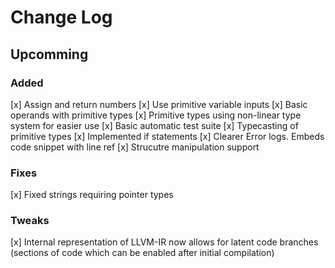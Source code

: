 # Change Log

## Upcomming

### Added
[x] Assign and return numbers
[x] Use primitive variable inputs
[x] Basic operands with primitive types
[x] Primitive types using non-linear type system for easier use
[x] Basic automatic test suite
[x] Typecasting of primitive types
[x] Implemented if statements
[x] Clearer Error logs. Embeds code snippet with line ref
[x] Strucutre manipulation support

### Fixes
[x] Fixed strings requiring pointer types

### Tweaks
[x] Internal representation of LLVM-IR now allows for latent code branches (sections of code which can be enabled after initial compilation)
